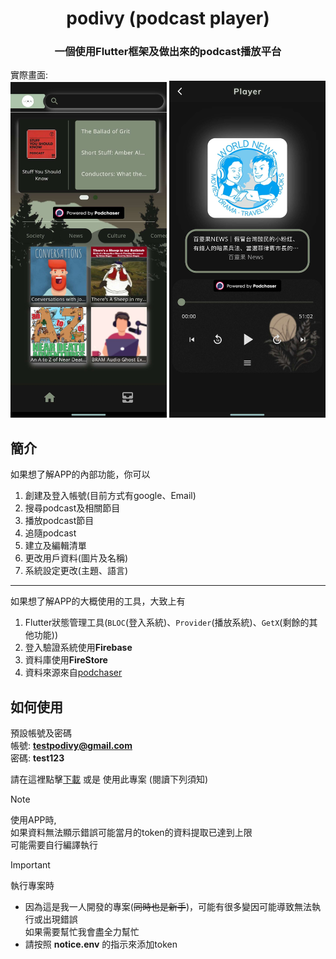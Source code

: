 
<div align = center><h1>podivy (podcast player)</h1></div>
<div align = center><h3>一個使用Flutter框架及做出來的podcast播放平台</h3></div>  
實際畫面:

<div align = center>
        <img src="./assets/screenshot/home_page.jpg" alt="homePage" width="250">
        <img src="./assets/screenshot/player_page.jpg" alt="playerPage" width="250">
</div>

## 簡介
如果想了解APP的內部功能，你可以
1. 創建及登入帳號(目前方式有google、Email)
2. 搜尋podcast及相關節目
3. 播放podcast節目
4. 追隨podcast
5. 建立及編輯清單
6. 更改用戶資料(圖片及名稱)
7. 系統設定更改(主題、語言)
----
如果想了解APP的大概使用的工具，大致上有
1. Flutter狀態管理工具(`BLOC`(登入系統)、`Provider`(播放系統)、`GetX`(剩餘的其他功能))
2. 登入驗證系統使用**Firebase**
3. 資料庫使用**FireStore**
4. 資料來源來自[podchaser](https://www.podchaser.com/)
   

## 如何使用
預設帳號及密碼  
帳號: **testpodivy@gmail.com**  
密碼: **test123**    

請在這裡點擊[下載](https://drive.google.com/file/d/18aOoPdqKiVC0-2FyS1rBeRoaK7h1IpN6/view?usp=sharing) 或是 使用此專案  (閱讀下列須知)

> [!NOTE]  
> 使用APP時,  
> 如果資料無法顯示錯誤可能當月的token的資料提取已達到上限  
> 可能需要自行編譯執行

> [!IMPORTANT]  
> 執行專案時  
> - 因為這是我一人開發的專案(~~同時也是新手~~)，可能有很多變因可能導致無法執行或出現錯誤  
> 如果需要幫忙我會盡全力幫忙  
> - 請按照 **notice.env** 的指示來添加token


